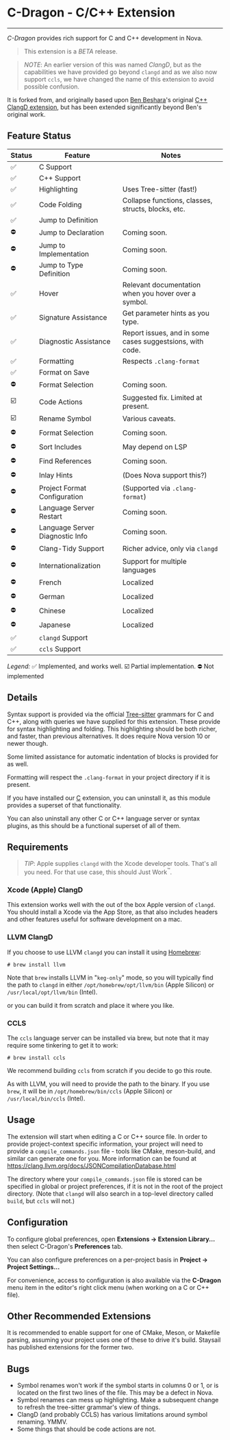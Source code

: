 # C-Dragon - C/C++ Extension

---

_C-Dragon_ provides rich support for C and C++ development in Nova.

> This extension is a _BETA_ release.

> _NOTE_: An earlier version of this was named _ClangD_, but as the
> capabilities we have provided go beyond `clangd` and as we also now support `ccls`,
> we have changed the name of this extension to avoid possible confusion.

It is forked from, and originally based upon
[Ben Beshara][1]'s original [C++ ClangD extension][2],
but has been extended significantly beyond Ben's original work.

## Feature Status

| Status | Feature                         | Notes                                                     |
| ------ | ------------------------------- | --------------------------------------------------------- |
| ✅     | C Support                       |                                                           |
| ✅     | C++ Support                     |                                                           |
| ✅     | Highlighting                    | Uses Tree-sitter (fast!)                                  |
| ✅     | Code Folding                    | Collapse functions, classes, structs, blocks, etc.        |
| ✅     | Jump to Definition              |                                                           |
| ⛔️    | Jump to Declaration             | Coming soon.                                              |
| ⛔️    | Jump to Implementation          | Coming soon.                                              |
| ⛔️    | Jump to Type Definition         | Coming soon.                                              |
| ✅     | Hover                           | Relevant documentation when you hover over a symbol.      |
| ✅     | Signature Assistance            | Get parameter hints as you type.                          |
| ✅     | Diagnostic Assistance           | Report issues, and in some cases suggestsions, with code. |
| ✅     | Formatting                      | Respects `.clang-format`                                  |
| ✅     | Format on Save                  |                                                           |
| ⛔️    | Format Selection                | Coming soon.                                              |
| ☑️     | Code Actions                    | Suggested fix. Limited at present.                        |
| ☑️     | Rename Symbol                   | Various caveats.                                          |
| ⛔️    | Format Selection                | Coming soon.                                              |
| ⛔️    | Sort Includes                   | May depend on LSP                                         |
| ⛔️    | Find References                 | Coming soon.                                              |
| ⛔️    | Inlay Hints                     | (Does Nova support this?)                                 |
| ⛔️    | Project Format Configuration    | (Supported via `.clang-format`)                           |
| ⛔️    | Language Server Restart         | Coming soon.                                              |
| ⛔️    | Language Server Diagnostic Info | Coming soon.                                              |
| ⛔️    | Clang-Tidy Support              | Richer advice, only via `clangd`                          |
| ⛔️    | Internationalization            | Support for multiple languages                            |
| ⛔️    | French                          | Localized                                                 |
| ⛔️    | German                          | Localized                                                 |
| ⛔️    | Chinese                         | Localized                                                 |
| ⛔️    | Japanese                        | Localized                                                 |
| ✅     | `clangd` Support                |                                                           |
| ✅     | `ccls` Support                  |                                                           |

_Legend:_
✅ Implemented, and works well.
☑️ Partial implementation.
⛔️ Not implemented

## Details

Syntax support is provided via the official [Tree-sitter][3] grammars for C and C++, along
with queries we have supplied for this extension. These provide for syntax highlighting
and folding. This highlighting should be both richer, and faster, than previous alternatives.
It does require Nova version 10 or newer though.

Some limited assistance for automatic indentation of blocks is provided
for as well.

Formatting will respect the `.clang-format` in your
project directory if it is present.

If you have installed our [C][4] extension, you can uninstall it, as this module
provides a superset of that functionality.

You can also uninstall any other C or C++ language server or syntax plugins,
as this should be a functional superset of all of them.

## Requirements

> _TIP_: Apple supplies `clangd` with the Xcode developer tools. That's all you need.
> For that use case, this should Just Work<sup>&trade;</sup>.

### Xcode (Apple) ClangD

This extension works well with the out of the box Apple version of `clangd`.
You should install a Xcode via the App Store, as that also includes headers
and other features useful for software development on a mac.

### LLVM ClangD

If you choose to use LLVM `clangd` you can install it using [Homebrew][5]:

```
# brew install llvm
```

Note that `brew` installs LLVM in "`keg-only`" mode, so you will typically
find the path to `clangd` in either `/opt/homebrew/opt/llvm/bin` (Apple Silicon)
or `/usr/local/opt/llvm/bin` (Intel).

or you can build it from scratch and place it where you like.

### CCLS

The `ccls` language server can be installed via brew, but note that
it may require some tinkering to get it to work:

```
# brew install ccls
```

We recommend building `ccls` from scratch if you decide to go this route.

As with LLVM, you will need to provide the path to the binary.
If you use `brew`, it will be in `/opt/homebrew/bin/ccls` (Apple Silicon)
or `/usr/local/bin/ccls` (Intel).

## Usage

The extension will start when editing a C or C++ source file. In order to provide project-context specific information, your project will need to provide a `compile_commands.json` file - tools like CMake, meson-build, and similar can generate one for you. More information can be found at https://clang.llvm.org/docs/JSONCompilationDatabase.html

The directory where your `compile_commands.json` file is stored can be specified in global or project preferences, if it is not in the root of the project directory. (Note that `clangd` will also search in a top-level directory called `build`, but `ccls` will not.)

## Configuration

To configure global preferences, open **Extensions → Extension Library...** then select C-Dragon's **Preferences** tab.

You can also configure preferences on a per-project basis in **Project → Project Settings...**

For convenience, access to configuration is also available via the **C-Dragon** menu item in the
editor's right click menu (when working on a C or C++ file).

## Other Recommended Extensions

It is recommended to enable support for one of CMake, Meson, or Makefile parsing,
assuming your project uses one of these to drive it's build.
Staysail has published extensions for the former two.

## Bugs

- Symbol renames won't work if the symbol starts in columns 0 or 1, or is located
  on the first two lines of the file. This may be a defect in Nova.
- Symbol renames can mess up highlighting. Make a subsequent change to refresh the
  tree-sitter grammar's view of things.
- ClangD (and probably CCLS) has various limitations around symbol renaming. YMMV.
- Some things that should be code actions are not.

[1]: https://benbeshara.id.au/ "Ben Beshara"
[2]: https://example.com/clangd-nova-extension
[3]: https://tree-sitter.github.io/tree-sitter/ "Tree-sitter web site"
[4]: https://github.com/staysail/nova-c "Tree-sitter grammar for C"
[5]: https://brew.sh "Homebrew package manager"
